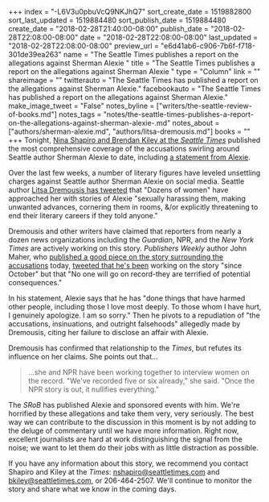 +++
index = "-L6V3u0pbuVcQ9NKJhQ7"
sort_create_date = 1519882800
sort_last_updated = 1519884480
sort_publish_date = 1519884480
create_date = "2018-02-28T21:40:00-08:00"
publish_date = "2018-02-28T22:08:00-08:00"
date = "2018-02-28T22:08:00-08:00"
last_updated = "2018-02-28T22:08:00-08:00"
preview_url = "e6d41ab6-c906-7b6f-f718-301de39ea263"
name = "The Seattle Times publishes a report on the allegations against Sherman Alexie "
title = "The Seattle Times publishes a report on the allegations against Sherman Alexie "
type = "Column"
link = ""
shareimage = ""
twitterauto = "The Seattle Times has published a report on the allegations against Sherman Alexie."
facebookauto = "The Seattle Times has published a report on the allegations against Sherman Alexie."
make_image_tweet = "False"
notes_byline = ["writers/the-seattle-review-of-books.md"]
notes_tags = "notes/the-seattle-times-publishes-a-report-on-the-allegations-against-sherman-alexie-.md"
notes_about = ["authors/sherman-alexie.md", "authors/litsa-dremousis.md"]
books = ""
+++
Tonight, [Nina Shapiro and Brendan Kiley at the *Seattle Times*]( https://www.seattletimes.com/seattle-news/sherman-alexie-addresses-the-sexual-misconduct-allegations-that-have-led-to-fallout/) published the most comprehensive coverage of the accusations swirling around Seattle author Sherman Alexie to date, including [a statement from Alexie](https://www.documentcloud.org/documents/4391069-Sherman-Alexie-Statement.html?utm_content=buffer65709&utm_medium=social&utm_source=twitter&utm_campaign=owned_buffer_tw_m).

Over the last few weeks, a number of literary figures have leveled unsettling charges against Seattle author Sherman Alexie on social media. Seattle author [Litsa Dremousis has tweeted](https://twitter.com/LitsaDremousis/status/967835531718508544) that "Dozens of women" have approached her with stories of Alexie "sexually harassing them, making unwanted advances, cornering them in rooms, &/or explicitly threatening to end their literary careers if they told anyone." 

Dremousis and other writers have claimed that reporters from nearly a dozen news organizations including the *Guardian*, NPR, and the *New York Times* are actively working on this story. *Publishers Weekly* author John Maher, who [published a good piece on the story surrounding the accusations](https://www.publishersweekly.com/pw/by-topic/industry-news/publisher-news/article/76162-sherman-alexie-accused.html) today, [tweeted that he's been](https://twitter.com/JohnHMaher/status/968889890061594624) working on the story "since October" but that "No one will go on record-they are terrified of potential consequences." 

In his statement, Alexie says that he has "done things that have harmed other people, including those I love most deeply. To those whom I have hurt, I genuinely apologize. I am so sorry." Then he pivots to a repudiation of "the accusations, insinuations, and outright falsehoods" allegedly made by Dremousis, citing her failure to disclose an affair with Alexie. 

Dremousis has confirmed that relationship to the *Times*, but refutes its influence on her claims. She points out that…

<blockquote>…she and NPR have been working together to interview women on the record. "We've recorded five or six already," she said. "Once the NPR story is out, it nullifies everything."</blockquote>

The _SRoB_ has published Alexie and sponsored events with him. We're horrified by these allegations and take them very, very seriously. The best way we can contribute to the discussion in this moment is by not adding to the deluge of commentary until we have more information. Right now, excellent journalists are hard at work distinguishing the signal from the noise; we want to let them do their jobs with as little distraction as possible.

If you have any information about this story, we recommend you contact Shapiro and Kiley at the *Times*: <a href="mailto:nshapiro@seattletimes.com">nshapiro@seattletimes.com</a> and <a href="mailto:bkiley@seattletimes.com">bkiley@seattletimes.com</a>, or 206-464-2507. We'll continue to monitor the story and share what we know in the coming days.